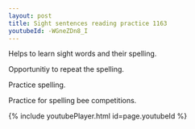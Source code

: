 ```yaml
---
layout: post
title: Sight sentences reading practice 1163
youtubeId: -WGneZDn8_I
---
```

 
 
Helps to learn sight words and their spelling.

Opportunitiy to repeat the spelling. 

Practice spelling. 
 
Practice for spelling bee competitions. 
 
{% include youtubePlayer.html id=page.youtubeId %}
 
 
